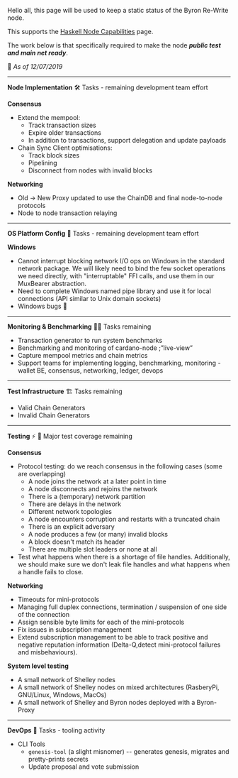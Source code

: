 Hello all, this page will be used to keep a static status of the Byron Re-Write node. 

This supports the [Haskell Node Capabilities](https://github.com/input-output-hk/cardano-node-wiki/wiki/Cardano-Haskell-Node-Capabilities "Byron Haskell Node Capabilities") page.

The work below is that specifically required to make the node _**public test and main net ready**_.



📅 _As of 12/07/2019_


***

****Node Implementation**** 🛠 Tasks - remaining development team effort

**Consensus**
* Extend the mempool:
   * Track transaction sizes
   * Expire older transactions
   * In addition to transactions, support delegation and update payloads
* Chain Sync Client optimisations:
    * Track block sizes
    * Pipelining
    * Disconnect from nodes with invalid blocks

**Networking**
- Old -> New Proxy updated to use the ChainDB and final node-to-node protocols
- Node to node transaction relaying
***

****OS Platform Config**** 🌳  Tasks - remaining development team effort

**Windows**
* Cannot interrupt blocking network I/O ops on Windows in the standard network package. We will likely need to bind the few socket operations we need directly, with "interruptable" FFI calls, and use them in our MuxBearer abstraction.
* Need to complete Windows named pipe library and use it for local connections (API similar to Unix domain sockets)
* Windows bugs 🐞  

***

****Monitoring & Benchmarking**** 🔎📝  Tasks remaining

* Transaction generator to run system benchmarks
* Benchmarking and monitoring of cardano-node ;”live-view”  
* Capture mempool metrics and chain metrics  
* Support teams for implementing logging, benchmarking, monitoring - wallet BE, consensus, networking, ledger, devops

***
****Test Infrastructure**** 🏗  Tasks remaining

* Valid Chain Generators
* Invalid Chain Generators

***

**Testing** ⚡️ 🐛   Major test coverage remaining  

**Consensus**
* Protocol testing: do we reach consensus in the following cases (some are overlapping)
  * A node joins the network at a later point in time
  * A node disconnects and rejoins the network
  * There is a (temporary) network partition
  * There are delays in the network
  * Different network topologies
  * A node encounters corruption and restarts with a truncated chain
  * There is an explicit adversary
  * A node produces a few (or many) invalid blocks
  * A block doesn't match its header
  * There are multiple slot leaders or none at all
* Test what happens when there is a shortage of file handles. Additionally, we should make sure we don't leak file handles and what happens when a handle fails to close.

**Networking**
* Timeouts for mini-protocols 
* Managing full duplex connections, termination / suspension of one side of the connection 
* Assign sensible byte limits for each of the mini-protocols
* Fix issues in subscription management
* Extend subscription management to be able to track positive and negative reputation information (Delta-Q,detect mini-protocol failures and misbehaviours).

**System level testing**
* A small network of Shelley nodes
* A small network of Shelley nodes on mixed architectures (RasberyPi, GNU/Linux, Windows, MacOs)
* A small network of Shelley and Byron nodes deployed with a Byron-Proxy

***
****DevOps**** 🔧  Tasks - tooling activity 

* CLI Tools 
   * `genesis-tool` (a slight misnomer) -- generates genesis, migrates and pretty-prints secrets
   * Update proposal and vote submission
